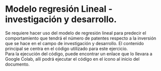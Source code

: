 # Modelo regresión Lineal - investigación y desarrollo. 
Se requiere hacer uso del modelo de regresión lineal para predecir el comportamiento que tendrá el número de patentes respecto a la inversión que se hace en el campo de investigación y desarrollo. El contenido principal se centra en el código utilizado para este ejercicio. <br/>
Para la ejecución del código, puede encontrar un enlace que lo llevara a Google Colab, allí podrá ejecutar el código en el icono al inicio del documento.
